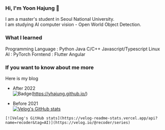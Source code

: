 ### Hi, I'm Yoon Hajung 👋
I am a master's student in Seoul National University.  
I am studying AI computer vision - Open World Object Detection.

### What I learned
Programming Language : Python Java C/C++ Javascript/Typescript Linux  
AI : PyTorch
Forntend : Flutter Angular  

### If you want to know about me more  
Here is my blog  
- After 2022  
![Badge](https://img.shields.io/badge/Github-181717?&logo=Github&logoColor=white)(https://yhajung.github.io/) 

- Before 2021  
[![Velog's GitHub stats](https://velog-readme-stats.vercel.app/api/badge?name=recoder)](https://velog.io/@recoder)  
```
[![Velog's GitHub stats](https://velog-readme-stats.vercel.app/api?name=recoder&tag=AI)](https://velog.io/@recoder/series)
```
